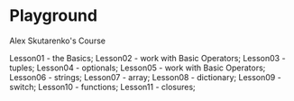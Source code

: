 # Playground
Alex Skutarenko's Course

Lesson01 - the Basics;
Lesson02 - work with Basic Operators;
Lesson03 - tuples;
Lesson04 - optionals;
Lesson05 - work with Basic Operators;
Lesson06 - strings;
Lesson07 - array;
Lesson08 - dictionary;
Lesson09 - switch;
Lesson10 - functions;
Lesson11 - closures;
